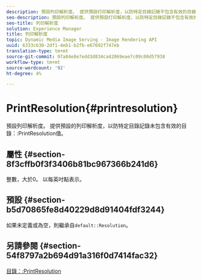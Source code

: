 ```yaml
---
description: 預設列印解析度。 提供預設打印解析度，以防特定目錄記錄不包含有效的目錄PrintResolution值。
seo-description: 預設列印解析度。 提供預設打印解析度，以防特定目錄記錄不包含有效的目錄PrintResolution值。
seo-title: 列印解析度
solution: Experience Manager
title: 列印解析度
topic: Dynamic Media Image Serving - Image Rendering API
uuid: 6333c630-2df1-4eb1-b2fb-e67692f747eb
translation-type: tm+mt
source-git-commit: 97a84e8e7edd3d834ca42069eae7c09c00d57938
workflow-type: tm+mt
source-wordcount: '92'
ht-degree: 4%

---
```



# PrintResolution{#printresolution}

預設列印解析度。 提供預設的列印解析度，以防特定目錄記錄未包含有效的目錄：:PrintResolution值。

## 屬性 {#section-8f3cffb0f3f3406b81bc967366b241d6}

整數，大於0。 以每英吋點表示。

## 預設 {#section-b5d70865fe8d40229d8d91404fdf3244}

如果未定義或為空，則繼承自`default::Resolution`。

## 另請參閱 {#section-54f8797a2b694d91a316f0d7414fac32}

[目錄：:PrintResolution](../../../../../is-api/image-catalog/image-serving-api-ref/c-image-catalog-reference/c-image-svg-data-reference/c-image-data-reference/r-printresolution-cat.md#reference-4ebb2e136995470b84b7c5e10cb8e5f5)
